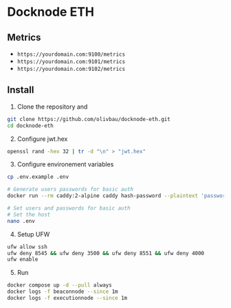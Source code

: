 # Docknode ETH

## Metrics

* `https://yourdomain.com:9100/metrics`
* `https://yourdomain.com:9101/metrics`
* `https://yourdomain.com:9102/metrics`

## Install 

1. Clone the repository and
```bash
git clone https://github.com/olivbau/docknode-eth.git
cd docknode-eth
```

2. Configure jwt.hex
```bash
openssl rand -hex 32 | tr -d "\n" > "jwt.hex"
```

3. Configure environement variables
```bash
cp .env.example .env

# Generate users passwords for basic auth
docker run --rm caddy:2-alpine caddy hash-password --plaintext 'password'

# Set users and passwords for basic auth
# Set the host
nano .env
```

4. Setup UFW
```bash
ufw allow ssh
ufw deny 8545 && ufw deny 3500 && ufw deny 8551 && ufw deny 4000
ufw enable
```

5. Run
```bash
docker compose up -d --pull always
docker logs -f beaconnode --since 1m
docker logs -f executionnode --since 1m
```